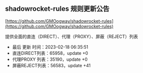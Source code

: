## shadowrocket-rules 规则更新公告

[https://github.com/GMOogway/shadowrocket-rules](https://github.com/GMOogway/shadowrocket-rules)

提供全面的直连（DIRECT）、代理（PROXY）、屏蔽（REJECT）列表
- 最后 更新 时间：2023-02-18 06:35:51
- 直连DIRECT列表：65958，update +0
- 代理PROXY 列表：35190，update +0
- 屏蔽REJECT列表：56583，update +41